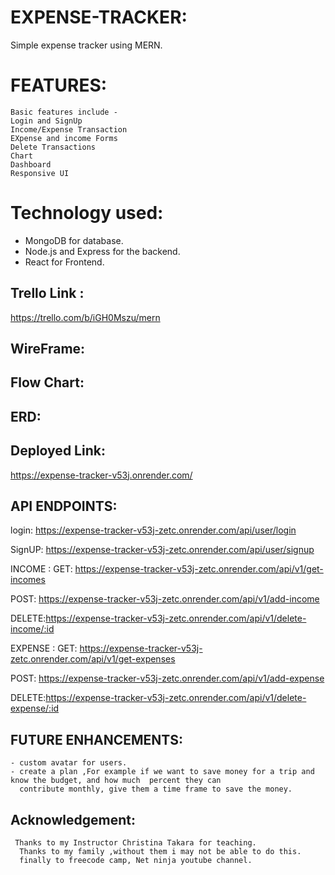 # EXPENSE-TRACKER:
 
 Simple expense tracker using MERN.

 # FEATURES:
    Basic features include -
    Login and SignUp 
    Income/Expense Transaction
    EXpense and income Forms
    Delete Transactions
    Chart
    Dashboard
    Responsive UI 

# Technology used:
  - MongoDB for database.
  - Node.js and Express for the backend.
  - React for Frontend.

  
## Trello Link :
  https://trello.com/b/iGH0Mszu/mern

## WireFrame:
## Flow Chart:
## ERD:
## Deployed Link:
  https://expense-tracker-v53j.onrender.com/

## API ENDPOINTS:
login:
  https://expense-tracker-v53j-zetc.onrender.com/api/user/login  

 SignUP:
   https://expense-tracker-v53j-zetc.onrender.com/api/user/signup  

 INCOME :
  GET: https://expense-tracker-v53j-zetc.onrender.com/api/v1/get-incomes

  POST: https://expense-tracker-v53j-zetc.onrender.com/api/v1/add-income
  
  DELETE:https://expense-tracker-v53j-zetc.onrender.com/api/v1/delete-income/:id


  EXPENSE :
  GET: https://expense-tracker-v53j-zetc.onrender.com/api/v1/get-expenses

  POST: https://expense-tracker-v53j-zetc.onrender.com/api/v1/add-expense
  
  DELETE:https://expense-tracker-v53j-zetc.onrender.com/api/v1/delete-expense/:id


  ## FUTURE ENHANCEMENTS:
    - custom avatar for users.
    - create a plan ,For example if we want to save money for a trip and know the budget, and how much  percent they can 
      contribute monthly, give them a time frame to save the money.

  ## Acknowledgement:
     Thanks to my Instructor Christina Takara for teaching.
      Thanks to my family ,without them i may not be able to do this.
      finally to freecode camp, Net ninja youtube channel.